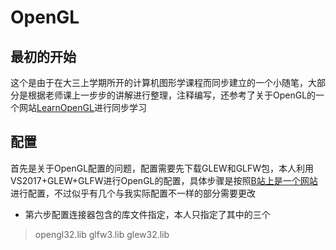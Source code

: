 # OpenGL
## 最初的开始
这个是由于在大三上学期所开的计算机图形学课程而同步建立的一个小随笔，大部分是根据老师课上一步步的讲解进行整理，注释编写，还参考了关于OpenGL的一个网站[LearnOpenGL](https://learnopengl-cn.readthedocs.io/zh/latest/01%20Getting%20started/04%20Hello%20Triangle/)进行同步学习<br>
## 配置
首先是关于OpenGL配置的问题，配置需要先下载GLEW和GLFW包，本人利用VS2017+GLEW+GLFW进行OpenGL的配置，具体步骤是按照[B站上是一个网站](https://www.bilibili.com/read/cv183332)进行配置，不过似乎有几个与我实际配置不一样的部分需要更改<br>
* 第六步配置连接器包含的库文件指定，本人只指定了其中的三个<br>
>opengl32.lib
>glfw3.lib
>glew32.lib
    
